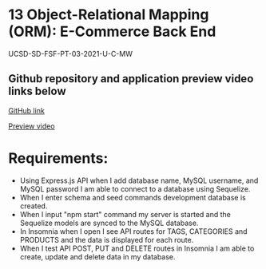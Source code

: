 # 13 Object-Relational Mapping (ORM): E-Commerce Back End

UCSD-SD-FSF-PT-03-2021-U-C-MW

## Github repository and application preview video links below

[GitHub link](https://github.com/djony88/13_E-Commerce_Back_End/tree/main/Develop)

[Preview video](https://drive.google.com/file/d/1Afl2NJGrTuV6e5SxVVMO6U-hoeX1OFiT/view)

# Requirements:

* Using Express.js API when I add database name, MySQL username, and MySQL password I am able to connect to a database using Sequelize.
* When I enter schema and seed commands development database is created.
* When I input "npm start" command my server is started and the Sequelize models are synced to the MySQL database.
* In Insomnia when I open I see API routes for TAGS, CATEGORIES and PRODUCTS and the data is displayed for each route.
* When I test API POST, PUT and DELETE routes in Insomnia I am able to create, update and delete data in my database.
